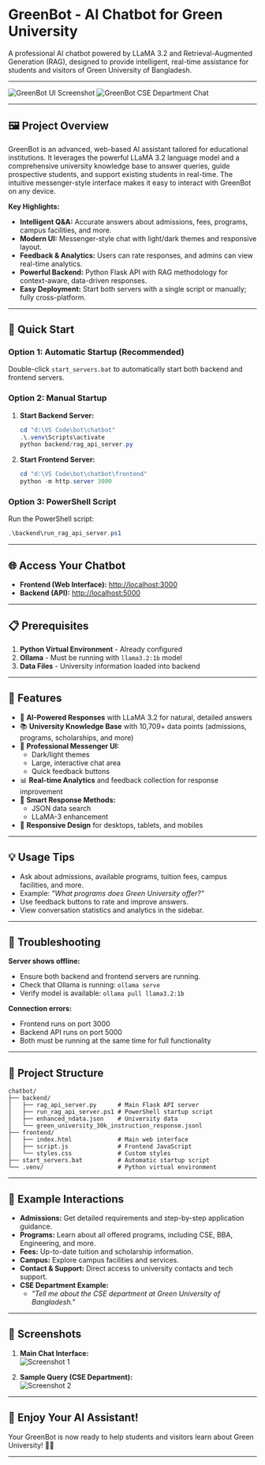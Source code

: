 # GreenBot - AI Chatbot for Green University

A professional AI chatbot powered by LLaMA 3.2 and Retrieval-Augmented Generation (RAG), designed to provide intelligent, real-time assistance for students and visitors of Green University of Bangladesh.

---

![GreenBot UI Screenshot](<img width="1917" height="915" alt="image" src="https://github.com/user-attachments/assets/43872b4b-026d-4130-b134-40f90c4aa7b8" />
)
![GreenBot CSE Department Chat](<img width="1910" height="905" alt="image" src="https://github.com/user-attachments/assets/70b4e565-12f5-4b7c-a6ac-34f7b1840d65" />
)

---

## 🖼️ Project Overview

GreenBot is an advanced, web-based AI assistant tailored for educational institutions. It leverages the powerful LLaMA 3.2 language model and a comprehensive university knowledge base to answer queries, guide prospective students, and support existing students in real-time. The intuitive messenger-style interface makes it easy to interact with GreenBot on any device.

**Key Highlights:**
- **Intelligent Q&A:** Accurate answers about admissions, fees, programs, campus facilities, and more.
- **Modern UI:** Messenger-style chat with light/dark themes and responsive layout.
- **Feedback & Analytics:** Users can rate responses, and admins can view real-time analytics.
- **Powerful Backend:** Python Flask API with RAG methodology for context-aware, data-driven responses.
- **Easy Deployment:** Start both servers with a single script or manually; fully cross-platform.

---

## 🚀 Quick Start

### Option 1: Automatic Startup (Recommended)
Double-click `start_servers.bat` to automatically start both backend and frontend servers.

### Option 2: Manual Startup

1. **Start Backend Server:**
   ```powershell
   cd "d:\VS Code\bot\chatbot"
   .\.venv\Scripts\activate
   python backend/rag_api_server.py
   ```

2. **Start Frontend Server:**
   ```powershell
   cd "d:\VS Code\bot\chatbot\frontend"
   python -m http.server 3000
   ```

### Option 3: PowerShell Script
Run the PowerShell script:
```powershell
.\backend\run_rag_api_server.ps1
```

---

## 🌐 Access Your Chatbot

- **Frontend (Web Interface):** [http://localhost:3000](http://localhost:3000)
- **Backend (API):** [http://localhost:5000](http://localhost:5000)

---

## 📋 Prerequisites

1. **Python Virtual Environment** - Already configured
2. **Ollama** - Must be running with `llama3.2:1b` model
3. **Data Files** - University information loaded into backend

---

## 🎯 Features

- 🤖 **AI-Powered Responses** with LLaMA 3.2 for natural, detailed answers
- 📚 **University Knowledge Base** with 10,709+ data points (admissions, programs, scholarships, and more)
- 💬 **Professional Messenger UI:** 
  - Dark/light themes
  - Large, interactive chat area
  - Quick feedback buttons
- 📊 **Real-time Analytics** and feedback collection for response improvement
- 🔄 **Smart Response Methods:** 
  - JSON data search
  - LLaMA-3 enhancement
- 📱 **Responsive Design** for desktops, tablets, and mobiles

---

## 💡 Usage Tips

- Ask about admissions, available programs, tuition fees, campus facilities, and more.
- Example: _"What programs does Green University offer?"_
- Use feedback buttons to rate and improve answers.
- View conversation statistics and analytics in the sidebar.

---

## 🔧 Troubleshooting

**Server shows offline:**
- Ensure both backend and frontend servers are running.
- Check that Ollama is running: `ollama serve`
- Verify model is available: `ollama pull llama3.2:1b`

**Connection errors:**
- Frontend runs on port 3000
- Backend API runs on port 5000
- Both must be running at the same time for full functionality

---

## 📁 Project Structure

```
chatbot/
├── backend/
│   ├── rag_api_server.py      # Main Flask API server
│   ├── run_rag_api_server.ps1 # PowerShell startup script
│   ├── enhanced_ndata.json    # University data
│   └── green_university_30k_instruction_response.jsonl
├── frontend/
│   ├── index.html             # Main web interface
│   ├── script.js              # Frontend JavaScript
│   └── styles.css             # Custom styles
├── start_servers.bat          # Automatic startup script
└── .venv/                     # Python virtual environment
```

---

## 🏫 Example Interactions

- **Admissions:** Get detailed requirements and step-by-step application guidance.
- **Programs:** Learn about all offered programs, including CSE, BBA, Engineering, and more.
- **Fees:** Up-to-date tuition and scholarship information.
- **Campus:** Explore campus facilities and services.
- **Contact & Support:** Direct access to university contacts and tech support.
- **CSE Department Example:**
  - *"Tell me about the CSE department at Green University of Bangladesh."*

---

## 📸 Screenshots

1. **Main Chat Interface:**  
   ![Screenshot 1](<img width="1917" height="915" alt="image" src="https://github.com/user-attachments/assets/c2f6b9b2-dfae-44cc-8f43-79e04d8af7bf" />
)

2. **Sample Query (CSE Department):**  
   ![Screenshot 2](<img width="1910" height="905" alt="image" src="https://github.com/user-attachments/assets/b54c04c9-508e-4178-b3e4-204bcd7ec276" />
)

---

## 🎉 Enjoy Your AI Assistant!

Your GreenBot is now ready to help students and visitors learn about Green University! 🤖✨

---

